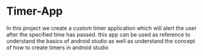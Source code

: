 # Timer-App
In this project we create a custom timer application which will alert the user after the specified time has passed.
this app can be used as reference to understand the basics of android studio as well as understand the concept of how to create 
timers in android studio 
